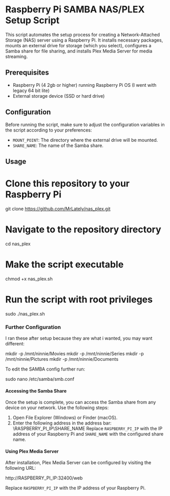 # Raspberry Pi SAMBA NAS/PLEX Setup Script

This script automates the setup process for creating a Network-Attached Storage (NAS) server using a Raspberry Pi.
It installs necessary packages, mounts an external drive for storage (which you select), configures a Samba share for file sharing,
and installs Plex Media Server for media streaming.

## Prerequisites

- Raspberry Pi (4 2gb or higher) running Raspberry Pi OS (I went with legacy 64 bit lite)
- External storage device (SSD or hard drive)

## Configuration

Before running the script, make sure to adjust the configuration variables in the script according to your preferences:

- `MOUNT_POINT`: The directory where the external drive will be mounted.
- `SHARE_NAME`: The name of the Samba share.

## Usage

# Clone this repository to your Raspberry Pi
git clone https://github.com/MrLately/nas_plex.git

# Navigate to the repository directory
cd nas_plex

# Make the script executable
chmod +x nas_plex.sh

# Run the script with root privileges
sudo ./nas_plex.sh

### Further Configuration

I ran these after setup because they are what i wanted, you may want different:

mkdir -p /mnt/ninnie/Movies
mkdir -p /mnt/ninnie/Series
mkdir -p /mnt/ninnie/Pictures
mkdir -p /mnt/ninnie/Documents

To edit the SAMBA config further run:

sudo nano /etc/samba/smb.conf

#### Accessing the Samba Share

Once the setup is complete, you can access the Samba share from any device on your network. Use the following steps:

1. Open File Explorer (Windows) or Finder (macOS).
2. Enter the following address in the address bar:
   \\RASPBERRY_PI_IP\SHARE_NAME
Replace `RASPBERRY_PI_IP` with the IP address of your Raspberry Pi and `SHARE_NAME` with the configured share name.

#### Using Plex Media Server

After installation, Plex Media Server can be configured by visiting the following URL:

http://RASPBERRY_PI_IP:32400/web

Replace `RASPBERRY_PI_IP` with the IP address of your Raspberry Pi.

